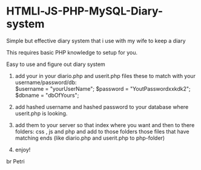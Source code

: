 # HTMLl-JS-PHP-MySQL-Diary-system
Simple but effective diary system that i use with my wife to keep a diary

This requires basic PHP knowledge to setup for you.

Easy to use and figure out diary system
1. add your in your diario.php and userit.php files these to match with your username/password/db:               
                $username = "yourUserName";
                $password = "YoutPasswordxxkdk2";
                $dbname = "dbOfYours";
                
2. add hashed username and hashed password to your database where userit.php is looking.

3. add them to your server so that index where you want and then to there folders: css , js and php and add to those folders those files that have matching ends (like diario.php and userit.php to php-folder)

4. enjoy!

br
Petri
